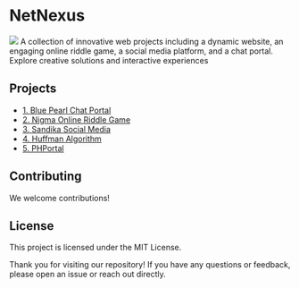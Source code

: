 # NetNexus
<img src='https://github.com/parsabe/NetNexus/blob/master/logo.png'>
A collection of innovative web projects including a dynamic website, an engaging online riddle game, a social media platform, and a chat portal. Explore creative solutions and interactive experiences

## Projects




<ul>
  <li><a href="https://github.com/parsabe/NetNexus/tree/master/blue-pearl">1. Blue Pearl Chat Portal</a></li>
  <li><a href="https://github.com/parsabe/NetNexus/tree/master/nigma">2. Nigma Online Riddle Game</a></li>
   <li><a href="https://github.com/parsabe/NetNexus/tree/master/sandika">3. Sandika Social Media</a></li>
   <li><a href="https://github.com/parsabe/NetNexus/tree/master/huffman">4. Huffman Algorithm</a></li>
    <li><a href="https://github.com/hounaar/NetNexus/tree/master/PHPortal">5. PHPortal</a></li>
   
   
</ul>

## Contributing

We welcome contributions!

## License

This project is licensed under the MIT License.


Thank you for visiting our repository! If you have any questions or feedback, please open an issue or reach out directly.
